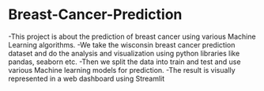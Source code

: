# Breast-Cancer-Prediction
-This project is about the prediction of breast cancer using various Machine Learning algorithms. 
-We take the wisconsin breast cancer prediction dataset and do the analysis and visualization using python libraries like pandas, seaborn etc.
-Then we split the data into train and test and use various Machine learning models for prediction.
-The result is visually represented in a web dashboard using Streamlit
